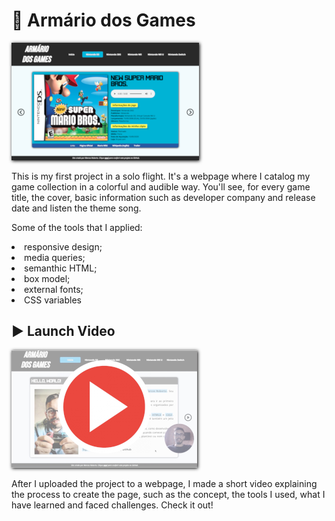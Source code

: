 # 👾 Armário dos Games

[<img style="box-shadow: 1px 1px 5px black" src="https://raw.githubusercontent.com/marcosr3000/armario-dos-games/main/game-thumbs/armario-thumb.png" alt="Social Medias project thumbnail">](https://marcosr3000.github.io/armario-dos-games/)

This is my first project in a solo flight. It's a webpage where I catalog my game collection in a colorful and audible way. You'll see, for every game title, the cover, basic information such as developer company and release date and listen the theme song. 

Some of the tools that I applied: 
<li>responsive design;
<li>media queries;
<li>semanthic HTML;
<li>box model;
<li>external fonts;
<li>CSS variables

## ▶️ Launch Video

[<img style="box-shadow: 1px 1px 5px black" src="https://github.com/marcosr3000/armario-dos-games/blob/main/videos/armario-video-thumb.png?raw=true" alt="Social Medias project thumbnail">](https://www.linkedin.com/posts/marcosrobertoassis_html-css-frontend-activity-6937077278493323264-jwJS)

After I uploaded the project to a webpage, I made a short video explaining the process to create the page, such as the concept, the tools I used, what I have learned and faced challenges. Check it out!
